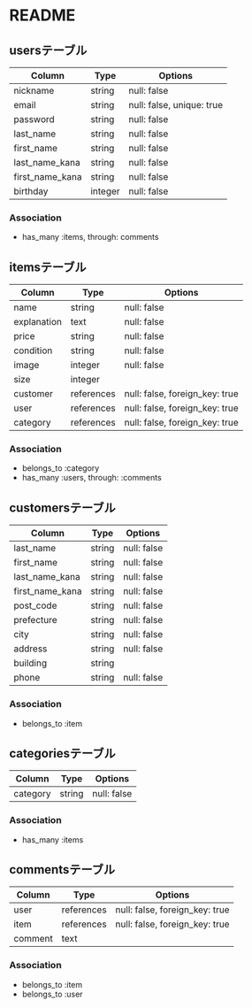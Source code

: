 # README

## usersテーブル

|Column|Type|Options|
|------|----|-------|
|nickname|string|null: false|
|email|string|null: false, unique: true|
|password|string|null: false|
|last_name|string|null: false|
|first_name|string|null: false|
|last_name_kana|string|null: false|
|first_name_kana|string|null: false|
|birthday|integer|null: false|


### Association
- has_many :items, through: comments

## itemsテーブル

|Column|Type|Options|
|------|----|-------|
|name|string|null: false|
|explanation|text|null: false|
|price|string|null: false|
|condition|string|null: false|
|image|integer|null: false|
|size|integer|
|customer|references|null: false, foreign_key: true|
|user|references|null: false, foreign_key: true|
|category|references|null: false, foreign_key: true|


### Association
- belongs_to :category
- has_many :users, through: :comments

## customersテーブル

|Column|Type|Options|
|------|----|-------|
|last_name|string|null: false|
|first_name|string|null: false|
|last_name_kana|string|null: false|
|first_name_kana|string|null: false|
|post_code|string|null: false|
|prefecture|string|null: false|
|city|string|null: false|
|address|string|null: false|
|building|string|
|phone|string|null: false|


### Association
- belongs_to :item


## categoriesテーブル

|Column|Type|Options|
|------|----|-------|
|category|string|null: false|

### Association
- has_many :items

## commentsテーブル

|Column|Type|Options|
|------|----|-------|
|user|references|null: false, foreign_key: true|
|item|references|null: false, foreign_key: true|
|comment|text|

### Association
- belongs_to :item
- belongs_to :user
